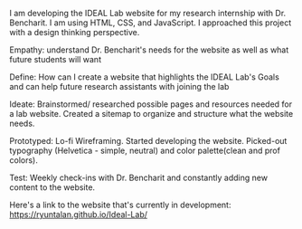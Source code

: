 I am developing the IDEAL Lab website for my research internship with Dr. Bencharit. I am using HTML, CSS, and JavaScript. I approached this project with a design thinking perspective. 

Empathy: understand Dr. Bencharit's needs for the website as well as what future students will want

Define: How can I create a website that highlights the IDEAL Lab's Goals and can help future research assistants with joining the lab

Ideate: Brainstormed/ researched possible pages and resources needed for a lab website. Created a sitemap to organize and structure what the website needs.

Prototyped: Lo-fi Wireframing. Started developing the website. Picked-out typography (Helvetica - simple, neutral) and color palette(clean and prof colors).

Test: Weekly check-ins with Dr. Bencharit and constantly adding new content to the website. 

Here's a link to the website that's currently in development: https://ryuntalan.github.io/Ideal-Lab/
